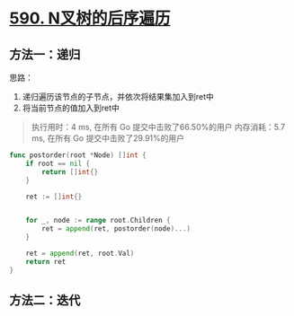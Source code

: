 # [590. N叉树的后序遍历](https://leetcode-cn.com/problems/n-ary-tree-postorder-traversal/)



## 方法一：递归


思路：
1. 递归遍历该节点的子节点，并依次将结果集加入到ret中
2. 将当前节点的值加入到ret中

> 执行用时：4 ms, 在所有 Go 提交中击败了66.50%的用户
> 		内存消耗：5.7 ms, 在所有 Go 提交中击败了29.91%的用户

```go
func postorder(root *Node) []int {
	if root == nil {
		return []int{}
	}

	ret := []int{}


	for _, node := range root.Children {
		ret = append(ret, postorder(node)...)
	}

	ret = append(ret, root.Val)
	return ret
}
```

## 方法二：迭代

